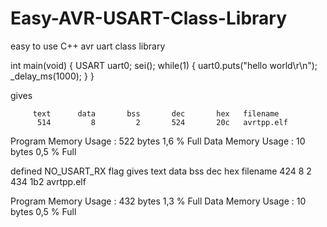 # Easy-AVR-USART-Class-Library
easy to use C++ avr uart class library


int main(void)
{
	USART uart0;
    sei();
    while(1)
    {
		uart0.puts("hello world\r\n");
		_delay_ms(1000);
    }
}

gives

         text      data       bss       dec       hex   filename
          514         8         2       524       20c   avrtpp.elf
   
Program Memory Usage    :   522 bytes   1,6 % Full
Data Memory Usage       :   10 bytes   0,5 % Full

defined  NO_USART_RX flag gives
         text      data       bss       dec       hex   filename
          424         8         2       434       1b2   avrtpp.elf

Program Memory Usage    :   432 bytes   1,3 % Full
Data Memory Usage       :   10 bytes   0,5 % Full

